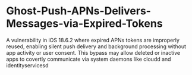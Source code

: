 # Ghost-Push-APNs-Delivers-Messages-via-Expired-Tokens
A vulnerability in iOS 18.6.2 where expired APNs tokens are improperly reused, enabling silent push delivery and background processing without app activity or user consent. This bypass may allow deleted or inactive apps to covertly communicate via system daemons like cloudd and identityservicesd
